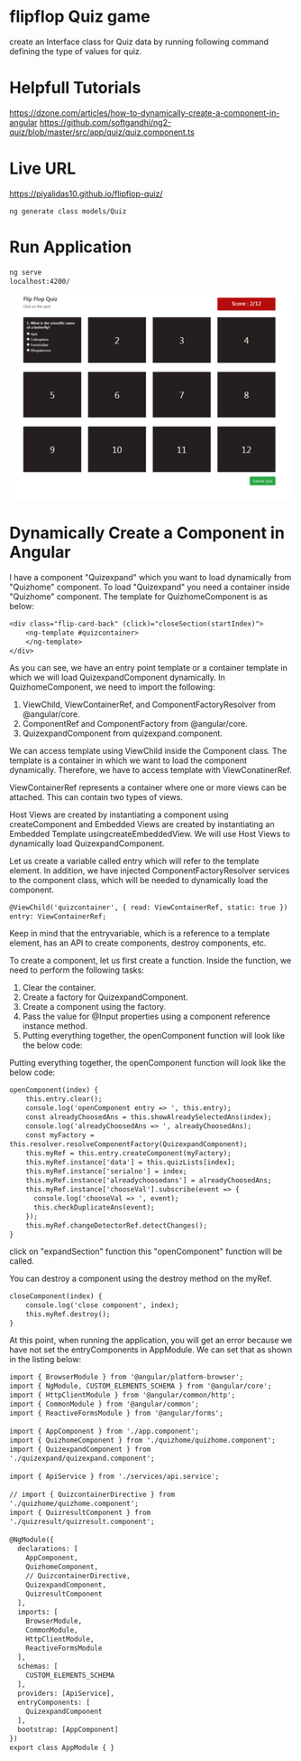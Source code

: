 # flipflop Quiz game

create an Interface class for Quiz data by running following command defining the type of values for quiz.

# Helpfull Tutorials
https://dzone.com/articles/how-to-dynamically-create-a-component-in-angular
https://github.com/softgandhi/ng2-quiz/blob/master/src/app/quiz/quiz.component.ts

# Live URL
https://piyalidas10.github.io/flipflop-quiz/

```
ng generate class models/Quiz
```

# Run Application
```
ng serve
localhost:4200/
```

![flipflop Quiz](screenshot.png)

# Dynamically Create a Component in Angular

I have a component "Quizexpand" which you want to load dynamically from "Quizhome" component. To load "Quizexpand" you need a container inside 
"Quizhome" component.
The template for QuizhomeComponent is as below:

```
<div class="flip-card-back" (click)="closeSection(startIndex)">
    <ng-template #quizcontainer>
    </ng-template>
</div>
```

As you can see, we have an entry point template or a container template in which we will load QuizexpandComponent dynamically.
In QuizhomeComponent, we need to import the following:

 1. ViewChild, ViewContainerRef, and ComponentFactoryResolver from @angular/core. 
 2. ComponentRef and ComponentFactory from @angular/core. 
 3. QuizexpandComponent from quizexpand.component.

We can access template using ViewChild inside the Component class. The template is a container in which we want to load the component dynamically. Therefore, we have to access template with ViewConatinerRef.

ViewContainerRef represents a container where one or more views can be attached. This can contain two types of views.

Host Views are created by instantiating a component using createComponent and Embedded Views are created by instantiating an Embedded Template usingcreateEmbeddedView. We will use Host Views to dynamically load QuizexpandComponent.

Let us create a variable called entry which will refer to the template element. In addition, we have injected ComponentFactoryResolver services to the component class, which will be needed to dynamically load the component.

```
@ViewChild('quizcontainer', { read: ViewContainerRef, static: true }) entry: ViewContainerRef;
```

Keep in mind that the entryvariable, which is a reference to a template element, has an API to create components, destroy components, etc.

To create a component, let us first create a function. Inside the function, we need to perform the following tasks:

1. Clear the container.
2. Create a factory for QuizexpandComponent.
3. Create a component using the factory.
4. Pass the value for @Input properties using a component reference instance method.
5. Putting everything together, the openComponent function will look like the below code:

Putting everything together, the openComponent function will look like the below code:

```
openComponent(index) {
    this.entry.clear();
    console.log('openComponent entry => ', this.entry);
    const alreadyChoosedAns = this.showAlreadySelectedAns(index);
    console.log('alreadyChoosedAns => ', alreadyChoosedAns);
    const myFactory = this.resolver.resolveComponentFactory(QuizexpandComponent);
    this.myRef = this.entry.createComponent(myFactory);
    this.myRef.instance['data'] = this.quizLists[index];
    this.myRef.instance['serialno'] = index;
    this.myRef.instance['alreadychoosedans'] = alreadyChoosedAns;
    this.myRef.instance['chooseVal'].subscribe(event => {
      console.log('chooseVal => ', event);
      this.checkDuplicateAns(event);
    });
    this.myRef.changeDetectorRef.detectChanges();
}
```
click on "expandSection" function this "openComponent" function will be called.

You can destroy a component using the destroy method on the myRef.

```
closeComponent(index) {
    console.log('close component', index);
    this.myRef.destroy();
}
```

At this point, when running the application, you will get an error because we have not set the entryComponents in AppModule. We can set that as shown in the listing below:

```
import { BrowserModule } from '@angular/platform-browser';
import { NgModule, CUSTOM_ELEMENTS_SCHEMA } from '@angular/core';
import { HttpClientModule } from '@angular/common/http';
import { CommonModule } from '@angular/common';
import { ReactiveFormsModule } from '@angular/forms';

import { AppComponent } from './app.component';
import { QuizhomeComponent } from './quizhome/quizhome.component';
import { QuizexpandComponent } from './quizexpand/quizexpand.component';

import { ApiService } from './services/api.service';

// import { QuizcontainerDirective } from './quizhome/quizhome.component';
import { QuizresultComponent } from './quizresult/quizresult.component';

@NgModule({
  declarations: [
    AppComponent,
    QuizhomeComponent,
    // QuizcontainerDirective,
    QuizexpandComponent,
    QuizresultComponent
  ],
  imports: [
    BrowserModule,
    CommonModule,
    HttpClientModule,
    ReactiveFormsModule
  ],
  schemas: [
    CUSTOM_ELEMENTS_SCHEMA
  ],
  providers: [ApiService],
  entryComponents: [
    QuizexpandComponent
  ],
  bootstrap: [AppComponent]
})
export class AppModule { }
```


